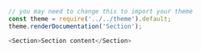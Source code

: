 ```javascript
// you may need to change this to import your theme
const theme = require('../../theme').default;
theme.renderDocumentation('Section');
```

```javascript
<Section>Section content</Section>
```
